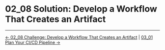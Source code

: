 # 02_08 Solution: Develop a Workflow That Creates an Artifact

<!-- FooterStart -->
---
[← 02_08 Challenge: Develop a Workflow That Creates an Artifact](../02_08_challenge_develop_a_workflow_that_creates_an_artifact/README.md) | [03_01 Plan Your CI/CD Pipeline →](../../ch3_developing_a_cicd_workflow/03_01_plan_your_cicd_pipeline/README.md)
<!-- FooterEnd -->
